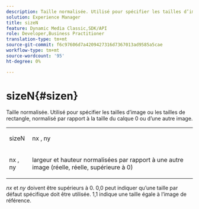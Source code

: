 ```yaml
---
description: Taille normalisée. Utilisé pour spécifier les tailles d’image ou les tailles de rectangle, normalisé par rapport à la taille du calque 0 ou d’une autre image.
solution: Experience Manager
title: sizeN
feature: Dynamic Media Classic,SDK/API
role: Developer,Business Practitioner
translation-type: tm+mt
source-git-commit: f6c97606d7a4209427316d7367013ad9585a5cae
workflow-type: tm+mt
source-wordcount: '95'
ht-degree: 0%

---
```



# sizeN{#sizen}

Taille normalisée. Utilisé pour spécifier les tailles d’image ou les tailles de rectangle, normalisé par rapport à la taille du calque 0 ou d’une autre image.

<table id="simpletable_BB36205775D4447084E527E2630D28B9"> 
 <tr class="strow"> 
  <td class="stentry"> <p><span class="codeph"> <span class="varname"> sizeN</span> </span> </p></td> 
  <td class="stentry"> <p><span class="codeph"> <span class="varname"> nx</span> </span>,  <span class="codeph"><span class="varname"> ny</span></span> </p></td> 
 </tr> 
 <tr class="strow"> 
  <td class="stentry"> <p><span class="codeph"> <span class="varname"> nx</span> </span>,  <span class="codeph"><span class="varname"> ny</span></span> </p></td> 
  <td class="stentry"> <p>largeur et hauteur normalisées par rapport à une autre image (réelle, réelle, supérieure à 0) </p></td> 
 </tr> 
</table>

*nx* et *ny* doivent être supérieurs à 0. 0,0 peut indiquer qu’une taille par défaut spécifique doit être utilisée. 1,1 indique une taille égale à l’image de référence.
